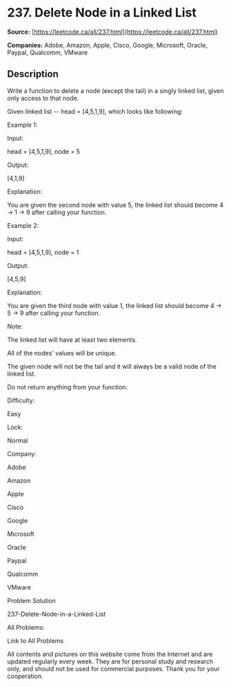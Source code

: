 # 237. Delete Node in a Linked List

**Source:** [https://leetcode.ca/all/237.html](https://leetcode.ca/all/237.html)

**Companies:** Adobe, Amazon, Apple, Cisco, Google, Microsoft, Oracle, Paypal, Qualcomm, VMware

## Description

Write a function to delete a node (except the tail) in a singly linked list, given only
        access to that node.

Given linked list -- head = [4,5,1,9], which looks like following:

Example 1:

Input:

head = [4,5,1,9], node = 5

Output:

[4,1,9]

Explanation:

You are given the second node with value 5, the linked list should become 4 -> 1 -> 9 after calling your function.

Example 2:

Input:

head = [4,5,1,9], node = 1

Output:

[4,5,9]

Explanation:

You are given the third node with value 1, the linked list should become 4 -> 5 -> 9 after calling your function.

Note:

The linked list will have at least two elements.

All of the nodes' values will be unique.

The given node will not be the tail and it will always be a valid node of the
            linked list.

Do not return anything from your function.

Difficulty:

Easy

Lock:

Normal

Company:

Adobe

Amazon

Apple

Cisco

Google

Microsoft

Oracle

Paypal

Qualcomm

VMware

Problem Solution

237-Delete-Node-in-a-Linked-List

All Problems:

Link to All Problems

All contents and pictures on this website come from the Internet and are updated regularly every week. They are for personal study and research only, and should not be used for commercial purposes. Thank you for your cooperation.

